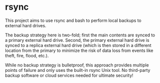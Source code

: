 # rsync

This project aims to use rsync and bash to perform local backups to external hard drives. 

The backup strategy here is two-fold; first the main contents are synced to a primary external hard drive. Second, the primary external hard drive is synced to a replica external hard drive (which is then stored in a different location from the primary to minimize the risk of data loss from events like theft, fire, flood, etc.). 

While no backup strategy is bulletproof, this approach provides multiple points of failure and only uses the built-in rsync Unix tool. No third-party backup software or cloud services needed for ultimate security!